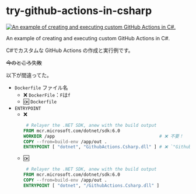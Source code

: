 # try-github-actions-in-csharp

[![An example of creating and executing custom GitHub Actions in C#.](https://github.com/MareMare/try-github-actions-in-csharp/actions/workflows/main.yml/badge.svg)](https://github.com/MareMare/try-github-actions-in-csharp/actions/workflows/main.yml)

An example of creating and executing custom GitHub Actions in C#.

C#でカスタムな GitHub Actions の作成と実行例です。

~~今のところ失敗~~

以下が間違ってた。
* `Dockerfile` ファイル名
  * ❌ `DockerFile`：`F`は`f`
  * 🆗 `Dockerfile`
* `ENTRYPOINT`
  * ❌
    ``` Dockerfile
     # Relayer the .NET SDK, anew with the build output
    FROM mcr.microsoft.com/dotnet/sdk:6.0
    WORKDIR /app                                        # ❌ 不要！
    COPY --from=build-env /app/out .
    ENTRYPOINT [ "dotnet", "GithubActions.Csharp.dll" ] # ❌ `"GithubActions.Csharp.dll"` に `/` が必要！
    ```
  * 🆗
    ``` Dockerfile
     # Relayer the .NET SDK, anew with the build output
    FROM mcr.microsoft.com/dotnet/sdk:6.0
    COPY --from=build-env /app/out .
    ENTRYPOINT [ "dotnet", "/GithubActions.Csharp.dll" ]
    ```
